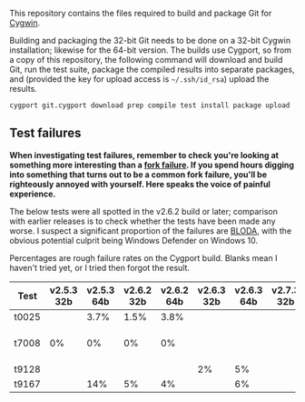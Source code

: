This repository contains the files required to build and package Git for [Cygwin][].

Building and packaging the 32-bit Git needs to be done on a 32-bit Cygwin installation; likewise for the 64-bit version.  The builds use Cygport, so from a copy of this repository, the following command will download and build Git, run the test suite, package the compiled results into separate packages, and (provided the key for upload access is `~/.ssh/id_rsa`) upload the results.

    cygport git.cygport download prep compile test install package upload

## Test failures

**When investigating test failures, remember to check you're looking at something more interesting than a [fork failure][].  If you spend hours digging into something that turns out to be a common fork failure, you'll be righteously annoyed with yourself.  Here speaks the voice of painful experience.**

The below tests were all spotted in the v2.6.2 build or later; comparison with earlier releases is to check whether the tests have been made any worse.  I suspect a significant proportion of the failures are [BLODA][], with the obvious potential culprit being Windows Defender on Windows 10.

Percentages are rough failure rates on the Cygport build.  Blanks mean I haven't tried yet, or I tried then forgot the result.

Test  | v2.5.3 32b | v2.5.3 64b | v2.6.2 32b | v2.6.2 64b | v2.6.3 32b | v2.6.3 64b | v2.7.3 32b | v2.7.3 64b | v2.8.0 32b | v2.8.0 64b | Issue   | Notes
------|------------|------------|------------|------------|------------|------------|------------|------------|------------|------------| --------|-------
t0025 |            | 3.7%       | 1.5%       | 3.8%       |            |            |            |            |            |            | [#12][] |
t7008 | 0%         | 0%         | 0%         | 0%         |            |            |            |            | 0%         | 0%         | [#8][]  | Should be failing!
t9128 |            |            |            |            | 2%         | 5%         |            |            |            |            | [#16][] |
t9167 |            | 14%        | 5%         | 4%         |            | 6%         |            |            |            |            | [#13][] |

[Cygwin]: http://www.cygwin.com
[fork failure]: https://cygwin.com/faq.html#faq.using.fixing-fork-failures
[BLODA]: https://cygwin.com/acronyms/#BLODA
[#8]: https://github.com/me-and/Cygwin-Git/issues/8
[#11]: https://github.com/me-and/Cygwin-Git/issues/11
[#12]: https://github.com/me-and/Cygwin-Git/issues/12
[#13]: https://github.com/me-and/Cygwin-Git/issues/13
[#16]: https://github.com/me-and/Cygwin-Git/issues/16
[#20]: https://github.com/me-and/Cygwin-Git/issues/20
